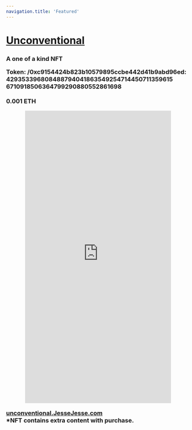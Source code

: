 ```yaml
---
navigation.title: 'Featured'
---
```

# <a href="https://unconventional.jessejesse.com">Unconventional</a><br>
<h3>A one of a kind NFT

Token:  /0xc9154424b823b10579895ccbe442d41b9abd96ed:<br>429353396808488794041863549254714450711359615<br>6710918506364799290880552861698<br>
<br>0.001 ETH
<center><iframe src="https://unconventional.jessejesse.com" style="border:0px #ffffff none;" name="myiFrame" scrolling="yes" frameborder="1" marginheight="0px" marginwidth="0px" height="800px" width="400px" allowfullscreen></iframe></center>

<a href="https://eth.mconvert.net/usd">unconventional.JesseJesse.com</a><br>
*NFT contains extra content with purchase.





